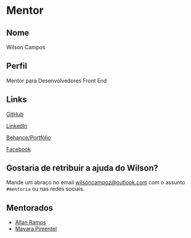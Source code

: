 # Mentor

## Nome

Wilson Campos

## Perfil

Mentor para Desenvolvedores Front End

## Links

[GitHub](https://github.com/wilsoncampoz)

[LinkedIn](https://www.linkedin.com/in/wilsoncamposgomes)

[Behance/Portfólio](https://www.behance.net/wilsoncampos)

[Facebook](https://www.facebook.com/Wilsoncamposgomess)

## Gostaria de retribuir a ajuda do Wilson?

Mande um abraço no email wilsoncampoz@outlook.com com o assunto `#mentoria` ou nas redes sociais.

## Mentorados

- [Allan Ramos](/profiles/pupils/profiles/AllanRamos.md)
- [Mayara Pimentel](/profiles/pupils/profiles/mayarapimentel.md)
